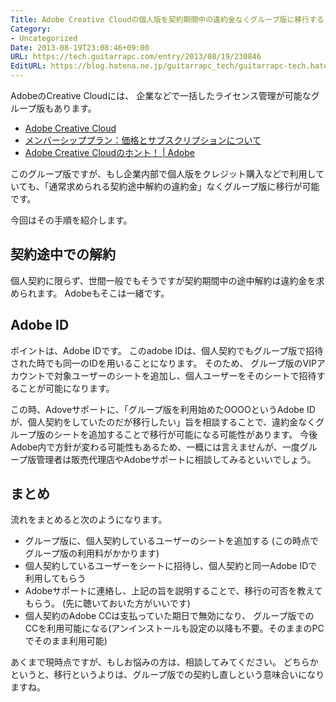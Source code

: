 ```yaml
---
Title: Adobe Creative Cloudの個人版を契約期間中の違約金なくグループ版に移行する
Category:
- Uncategorized
Date: 2013-08-19T23:08:46+09:00
URL: https://tech.guitarrapc.com/entry/2013/08/19/230846
EditURL: https://blog.hatena.ne.jp/guitarrapc_tech/guitarrapc-tech.hatenablog.com/atom/entry/6802418398340960095
---
```



AdobeのCreative Cloudには、 企業などで一括したライセンス管理が可能なグループ版もあります。

* [Adobe Creative Cloud](http://www.adobe.com/jp/products/creativecloud.html)
* [メンバーシッププラン：価格とサブスクリプションについて](http://www.adobe.com/jp/products/creativecloud/buying-guide.html)
* [Adobe Creative Cloudのホント！ | Adobe](http://www.adobe.com/jp/jos/creativecloud/didyouknow.html)

このグループ版ですが、もし企業内部で個人版をクレジット購入などで利用していても、「通常求められる契約途中解約の違約金」なくグループ版に移行が可能です。

今回はその手順を紹介します。


## 契約途中での解約

個人契約に限らず、世間一般でもそうですが契約期間中の途中解約は違約金を求められます。
Adobeもそこは一緒です。

## Adobe ID

ポイントは、Adobe IDです。
このadobe IDは、個人契約でもグループ版で招待された時でも同一のIDを用いることになります。
そのため、 グループ版のVIPアカウントで対象ユーザーのシートを追加し、個人ユーザーをそのシートで招待することが可能になります。

この時、Adoveサポートに、「グループ版を利用始めたOOOOというAdobe IDが、個人契約をしていたのだが移行したい」旨を相談することで、違約金なくグループ版のシートを追加することで移行が可能になる可能性があります。
今後Adobe内で方針が変わる可能性もあるため、一概には言えませんが、一度グループ版管理者は販売代理店やAdobeサポートに相談してみるといいでしょう。

## まとめ

流れをまとめると次のようになります。

- グループ版に、個人契約しているユーザーのシートを追加する (この時点でグループ版の利用料がかかります)
- 個人契約しているユーザーをシートに招待し、個人契約と同一Adobe IDで利用してもらう
- Adobeサポートに連絡し、上記の旨を説明することで、移行の可否を教えてもらう。 (先に聴いておいた方がいいです)
- 個人契約のAdobe CCは支払っていた期日で無効になり、 グループ版でのCCを利用可能になる(アンインストールも設定の以降も不要。そのままのPCでそのまま利用可能)

あくまで現時点ですが、もしお悩みの方は、相談してみてください。
どちらかというと、移行というよりは、グループ版での契約し直しという意味合いになりますね。
